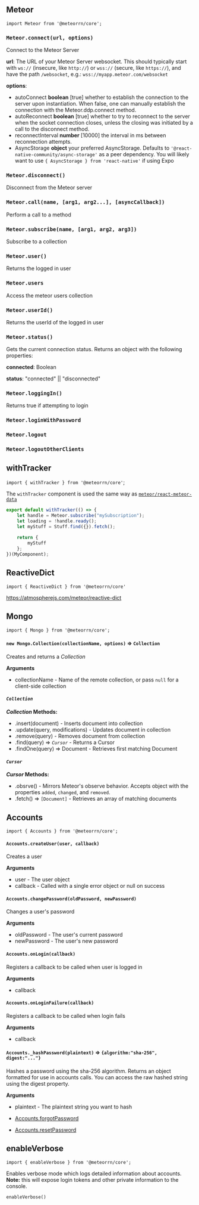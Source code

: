 
## Meteor
`import Meteor from '@meteorrn/core';`

### `Meteor.connect(url, options)`
Connect to the Meteor Server

**url**: The URL of your Meteor Server websocket. This should typically start with `ws://` (insecure, like `http://`) or `wss://` (secure, like `https://`), and have the path `/websocket`, e.g.: `wss://myapp.meteor.com/websocket`

**options**:
* autoConnect **boolean** [true] whether to establish the connection to the server upon instantiation. When false, one can manually establish the connection with the Meteor.ddp.connect method.
* autoReconnect **boolean** [true] whether to try to reconnect to the server when the socket connection closes, unless the closing was initiated by a call to the disconnect method.
* reconnectInterval **number** [10000] the interval in ms between reconnection attempts.
* AsyncStorage **object** your preferred AsyncStorage. Defaults to `'@react-native-community/async-storage'` as a peer dependency. You will likely want to use `{ AsyncStorage } from 'react-native'` if using Expo

### `Meteor.disconnect()`
Disconnect from the Meteor server

### `Meteor.call(name, [arg1, arg2...], [asyncCallback])`
Perform a call to a method

### `Meteor.subscribe(name, [arg1, arg2, arg3])`
Subscribe to a collection

### `Meteor.user()`
Returns the logged in user

### `Meteor.users`
Access the meteor users collection

### `Meteor.userId()`
Returns the userId of the logged in user

### `Meteor.status()`
Gets the current connection status. Returns an object with the following properties:

**connected**: Boolean

**status**: "connected" || "disconnected"

### `Meteor.loggingIn()`
Returns true if attempting to login

### `Meteor.loginWithPassword`

### `Meteor.logout`

### `Meteor.logoutOtherClients`

## withTracker
`import { withTracker } from '@meteorrn/core'`;

The `withTracker` component is used the same way as [`meteor/react-meteor-data`](https://guide.meteor.com/react.html#using-withTracker)

```javascript
export default withTracker(() => {
    let handle = Meteor.subscribe("mySubscription");
    let loading = !handle.ready();
    let myStuff = Stuff.find({}).fetch();
    
    return {
        myStuff
    };
})(MyComponent);
```

## ReactiveDict
`import { ReactiveDict } from '@meteorrn/core'`

https://atmospherejs.com/meteor/reactive-dict


## Mongo
`import { Mongo } from '@meteorrn/core';`

#### `new Mongo.Collection(collectionName, options)` => `Collection`
Creates and returns a *Collection*

**Arguments**
  * collectionName - Name of the remote collection, or pass `null` for a client-side collection

#### *`Collection`*

***Collection* Methods:**
  * .insert(document) - Inserts document into collection
  * .update(query, modifications) - Updates document in collection
  * .remove(query) - Removes document from collection
  * .find(query) => *`Cursor`* - Returns a Cursor
  * .findOne(query) => Document - Retrieves first matching Document


#### *`Cursor`*

***Cursor* Methods:**
  * .obsrve() - Mirrors Meteor's observe behavior. Accepts object with the properties `added`, `changed`, and `removed`.
  * .fetch() => `[Document]` - Retrieves an array of matching documents


## Accounts
`import { Accounts } from '@meteorrn/core';`

#### `Accounts.createUser(user, callback)`
Creates a user

**Arguments**
  * user - The user object
  * callback - Called with a single error object or null on success

#### `Accounts.changePassword(oldPassword, newPassword)`
Changes a user's password

**Arguments**
  * oldPassword - The user's current password
  * newPassword - The user's new password

#### `Accounts.onLogin(callback)`
Registers a callback to be called when user is logged in

**Arguments**
  * callback

#### `Accounts.onLoginFailure(callback)`
Registers a callback to be called when login fails

**Arguments**
  * callback

#### `Accounts._hashPassword(plaintext)` => `{algorithm:"sha-256", digest:"..."}`
Hashes a password using the sha-256 algorithm. Returns an object formatted for use in accounts calls. You can access the raw hashed string using the digest property.

**Arguments**
  * plaintext - The plaintext string you want to hash


* [Accounts.forgotPassword](http://docs.meteor.com/#/full/accounts_changepassword)
* [Accounts.resetPassword](http://docs.meteor.com/#/full/accounts_resetpassword)

## enableVerbose
`import { enableVerbose } from '@meteorrn/core';`

Enables verbose mode which logs detailed information about accounts. **Note:** this will expose login tokens and other private information to the console.

````
enableVerbose()
````
